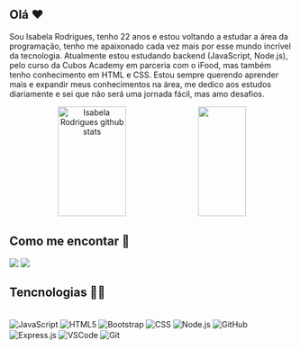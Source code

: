 ## Olá ❤

Sou Isabela Rodrigues, tenho 22 anos e estou voltando a estudar a área da programação, tenho me apaixonado cada vez mais por esse mundo incrível da tecnologia. Atualmente estou estudando backend (JavaScript, Node.js), pelo curso da Cubos Academy em parceria com o iFood, mas também tenho conhecimento em HTML e CSS. Estou sempre querendo aprender mais e expandir meus conhecimentos na área, me dedico aos estudos diariamente e sei que não será uma jornada fácil, mas amo desafios. 

<div align="center">  
  <img width="49%" height="195px" src="https://github-readme-stats.vercel.app/api?username=isabela-rodriguesch&show_icons=true&count_private=true&hide_border=true&title_color=ff91a4&icon_color=ff91a4&text_color=c9d1d9&bg_color=0d1117" alt="Isabela Rodrigues github stats" /> 
  <img width="41%" height="195px" src="https://github-readme-stats.vercel.app/api/top-langs/?username=isabela-rodriguesch&layout=compact&hide_border=true&title_color=ff91a4&text_color=ff91a4&bg_color=0d1117" />
</div>

## Como me encontar 🔎
<div> 
  <a href = "mailto:isabellajb2001@gmail.com"><img src="https://img.shields.io/badge/-Gmail-%23333?style=for-the-badge&logo=gmail&logoColor=white" target="_blank"></a>
  <a href="https://www.linkedin.com/in/isabela-rodrigues-dev10/" target="_blank"><img src="https://img.shields.io/badge/-LinkedIn-%230077B5?style=for-the-badge&logo=linkedin&logoColor=white" target="_blank"></a>
</div>

## Tencnologias 👩‍💻
<div style="display: inline_block"><br>
    <img align="center" alt="JavaScript" src="https://img.shields.io/badge/JavaScript-323330?style=for-the-badge&logo=javascript&logoColor=F7DF1E">
    <img align="center" alt="HTML5" src="https://img.shields.io/badge/HTML5-E34F26?style=for-the-badge&logo=html5&logoColor=white">
    <img align="center" alt="Bootstrap" src="https://img.shields.io/badge/Bootstrap-563D7C?style=for-the-badge&logo=bootstrap&logoColor=white">
    <img align="center" alt="CSS" src="https://img.shields.io/badge/CSS3-1572B6?style=for-the-badge&logo=css3&logoColor=white">
    <img align="center" alt="Node.js" src="https://img.shields.io/badge/Node.js-43853D?style=for-the-badge&logo=node.js&logoColor=white">
    <img align="center" alt="GitHub" src="https://img.shields.io/badge/GitHub-100000?style=for-the-badge&logo=github&logoColor=white">
    <img align="center" alt="Express.js" src="https://img.shields.io/badge/Express.js-404D59?style=for-the-badge">
    <img align="center" alt="VSCode" src="https://img.shields.io/badge/Visual_Studio_Code-0078D4?style=for-the-badge&logo=visual%20studio%20code&logoColor=white">
    <img align="center" alt="Git" src="https://img.shields.io/badge/GIT-E44C30?style=for-the-badge&logo=git&logoColor=white">
</div>
